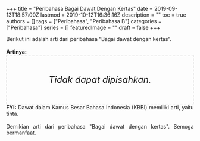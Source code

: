+++
title = "Peribahasa Bagai Dawat Dengan Kertas"
date = 2019-09-13T18:57:00Z
lastmod = 2019-10-12T16:36:16Z
description = ""
toc = true
authors = []
tags = ["Peribahasa", "Peribahasa B"]
categories = ["Peribahasa"]
series = []
featuredImage = ""
draft = false
+++

<div dir="ltr" style="text-align: left;" trbidi="on"><div style="text-align: justify;">Berikut ini adalah arti dari peribahasa “Bagai dawat dengan kertas”.</div><br /><div style="text-align: justify;"><b>Artinya:</b></div><div style="border: 2px dashed #ddd; font-size: 24px; height: auto; margin: 0 auto; padding: 50px; text-align: center; width: auto;"><i>Tidak dapat dipisahkan.</i></div><div style="text-align: justify;"><b>FYI:</b> Dawat dalam Kamus Besar Bahasa Indonesia (KBBI) memiliki arti, yaitu tinta.<br /><br /></div><div style="text-align: justify;">Demikian arti dari peribahasa "Bagai dawat dengan kertas". Semoga bermanfaat.</div></div>
